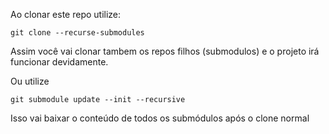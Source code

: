 Ao clonar este repo utilize:

```
git clone --recurse-submodules
```

Assim você vai clonar tambem os repos filhos (submodulos) e o projeto irá funcionar devidamente.

Ou utilize

```
git submodule update --init --recursive
```

Isso vai baixar o conteúdo de todos os submódulos após o clone normal
